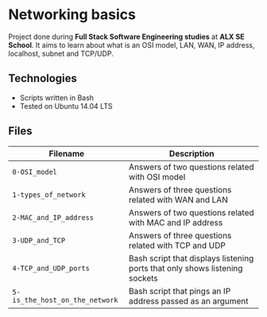 # Networking basics

Project done during **Full Stack Software Engineering studies** at **ALX SE School**. It aims to learn about what is an OSI model, LAN, WAN, IP address, localhost, subnet and TCP/UDP.

## Technologies

- Scripts written in Bash
- Tested on Ubuntu 14.04 LTS

## Files

| Filename                       | Description                                                                 |
| ------------------------------ | --------------------------------------------------------------------------- |
| `0-OSI_model`                  | Answers of two questions related with OSI model                             |
| `1-types_of_network`           | Answers of three questions related with WAN and LAN                         |
| `2-MAC_and_IP_address`         | Answers of two questions related with MAC and IP address                    |
| `3-UDP_and_TCP`                | Answers of three questions related with TCP and UDP                         |
| `4-TCP_and_UDP_ports`          | Bash script that displays listening ports that only shows listening sockets |
| `5-is_the_host_on_the_network` | Bash script that pings an IP address passed as an argument                  |
